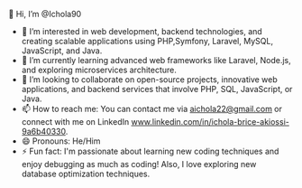 👋 Hi, I’m @Ichola90

- 👀 I’m interested in web development, backend technologies, and creating scalable applications using PHP,Symfony, Laravel, MySQL, JavaScript, and Java.
- 🌱 I’m currently learning advanced web frameworks like Laravel, Node.js, and exploring microservices architecture.
- 💞️ I’m looking to collaborate on open-source projects, innovative web applications, and backend services that involve PHP, SQL, JavaScript, or Java.
- 📫 How to reach me: You can contact me via aichola22@gmail.com or connect with me on LinkedIn www.linkedin.com/in/ichola-brice-akiossi-9a6b40330.
- 😄 Pronouns: He/Him
- ⚡ Fun fact: I'm passionate about learning new coding techniques and enjoy debugging as much as coding! Also, I love exploring new database optimization techniques.
